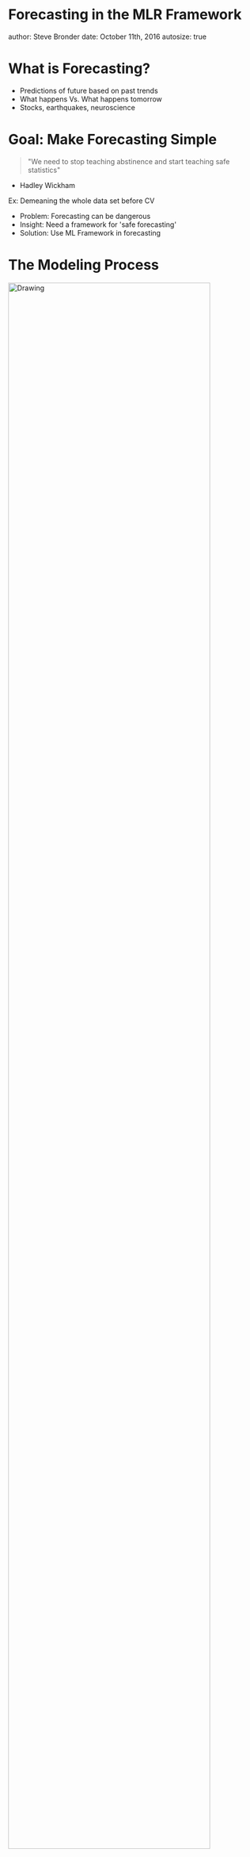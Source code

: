 Forecasting in the MLR Framework
========================================================
author: Steve Bronder
date: October 11th, 2016
autosize: true

What is Forecasting?
========================================================

- Predictions of future based on past trends
- What happens Vs. What happens tomorrow
- Stocks, earthquakes, neuroscience

Goal: Make Forecasting Simple
========================================================

> "We need to stop teaching abstinence and start teaching safe statistics"
- Hadley Wickham

Ex: Demeaning the whole data set before CV

- Problem: Forecasting can be dangerous
- Insight: Need a framework for 'safe forecasting'
- Solution: Use ML Framework in forecasting

The Modeling Process
========================================================

<img src="flownames.jpeg" alt="Drawing" style="width: 90%; height: 90%"/>

***

- MLR automates this pipeline
- Make forecasting safer by using the pipeline

Example Data
======================================================


```r
library(Quandl)
library(xts)
aapl <- Quandl("YAHOO/AAPL", api_key="UG7wmFCm6zMyq1xhW9Re")
aaplXts <- xts(aapl$Close, order.by = as.POSIXlt(aapl$Date))
colnames(aaplXts) <- "Close"
aaplXtsTrain <- aaplXts[1:9000,]
aaplXtsTest  <- aaplXts[9001:9035,]
```

Plot of aapl Stock
=====================================================

![plot of chunk quandlPlotTrain](mlrPresent-figure/quandlPlotTrain-1.png)


***


![plot of chunk quandlPlotTest](mlrPresent-figure/quandlPlotTest-1.png)

Creating a Forecasting Task
========================================================

- Task: Keeps data and meta-data for ML task


```r
library(mlr)
aaplTask <- makeForecastRegrTask(
  id = "Forecast aapl Closing Price",
  data = aaplXtsTrain,
  target  = "Close",
  frequency = 5L)
```

Creating a Forecasting Task: Info
========================================================

```r
aaplTask
```

```
Task: Forecast aapl Closing Price
Type: fcregr
Target: Close
Observations: 9000
Dates:
 Start: 1980-12-12 
 End:   2016-08-19
Frequency: 7
Features:
numerics  factors  ordered 
       0        0        0 
Missings: FALSE
Has weights: FALSE
Has blocking: FALSE
```


Making a Forecasting Learner
======================================================


```r
garch.mod =makeLearner("fcregr.garch", 
                      model = "sGARCH",
                      garchOrder = c(5,5),
                      distribution.model = "sged",
                      armaOrder = c(6,6),
                      n.ahead = 35,
                      predict.type = "quantile")
```

Making a Forecasting Learner
======================================================


```r
garch.mod 
```

```
Learner fcregr.garch from package rugarch
Type: fcregr
Name: Generalized AutoRegressive Conditional Heteroskedasticity; Short name: garch
Class: fcregr.garch
Properties: numerics,quantile
Predict-Type: quantile
Hyperparameters: model=sGARCH,garchOrder=5,5,distribution.model=sged,armaOrder=6,6,n.ahead=35
```

Train a Forecast Learner
======================================================


```r
garch.train <- train(garch.mod, aaplTask)
garch.train
```

```
Model for learner.id=fcregr.garch; learner.class=fcregr.garch
Trained on: task.id = Forecast aapl Closing Price; obs = 9000; features = 0
Hyperparameters: model=sGARCH,garchOrder=5,5,distribution.model=sged,armaOrder=6,6,n.ahead=35
```

Predict With a Forecast Learner
======================================================

```r
predAapl <- predict(garch.train, newdata = as.data.frame(aaplXtsTest))
performance(predAapl, measures = mase, task = aaplTask)
```

```
   mase 
0.72276 
```

Prediction Plot
=====================================================

<img src="mlrPresent-figure/predplotArima-1.png" title="plot of chunk predplotArima" alt="plot of chunk predplotArima" style="display: block; margin: auto;" />



Tuning a Model
=====================================================


```r
# Make a tuning grid for GARCH
par_set = makeParamSet(
  makeDiscreteParam(id = "model",
                    values = c("sGARCH", "csGARCH", "fGARCH")),
  makeDiscreteParam("submodel", values = c("GARCH","TGARCH","AVGARCH"),requires = quote(model == 'fGARCH') ),
  makeIntegerVectorParam(id = "garchOrder", len = 2L,
                         lower = 1, upper = 8),
  makeIntegerVectorParam(id = "armaOrder", len = 2L,
                         lower = 1, upper = 9),
  makeLogicalParam(id = "include.mean"),
  makeLogicalParam(id = "archm"),
  makeDiscreteParam(id = "distribution.model",
                    values = c("norm","std","jsu", "sged")),
  makeDiscreteParam(id = "stationarity", c(0,1)),
  makeDiscreteParam(id = "fixed.se", c(0,1))
)
```

Making a Resample Scheme
========================================


```r
resampDesc = makeResampleDesc("GrowingCV", horizon = 35L,
                              initial.window = .9,
                              size = nrow(getTaskData(aaplTask)),
                              skip = .01)
resampDesc
```

```
Window description:
 growing with 10 iterations:
 8100 observations in initial window and 35 horizon.
Predict: test
Stratification: FALSE
```

Example of Windowing Resample
======================================================
<center>
<img src="caret_window.png" alt="Drawing" style="width: 1200px; height: 600px"/>
</center>

Making a Tuning Control
===========================================


```r
ctrl <- makeTuneControlIrace(maxExperiments = 350)
```

Tuning Over Parameter Space
===========================================


```r
garch.mod = makeLearner("fcregr.garch", n.ahead = 35, solver = 'hybrid')
library("parallelMap")
parallelStart("multicore",3)
configureMlr(on.learner.error = "warn")
set.seed(1234)
garch.res = tuneParams(garch.mod, task = aaplTask,
                 resampling = resampDesc, par.set = par_set,
                 control = ctrl,
                 measures = mase)
parallelStop()
garch.res
```


```
Tune result:
Op. pars: model=sGARCH; garchOrder=1,2; armaOrder=5,4; include.mean=FALSE; archm=FALSE; distribution.model=sged; stationarity=1; fixed.se=0
mase.test.mean=5.58
```

Tuning Over Parameter Space: Final Model
===========================================


```r
library(mlr)
garch.final = setHyperPars(makeLearner("fcregr.garch", n.ahead = 35, solver = 'nloptr',
                                       solver.control = list(maxeval = 200000, solver = 10),
                                       predict.type = "quantile"),par.vals = garch.res$x)

garch.train = train(garch.final, aaplTask)
garch.pred = predict(garch.train, newdata = aaplXtsTest)
performance(garch.pred, measures = mase, task = aaplTask)
```

```
     mase 
0.6784888 
```

Tuning Over Parameter Space: Plot Forecast
===========================================

<img src="mlrPresent-figure/garchPred-1.png" title="plot of chunk garchPred" alt="plot of chunk garchPred" style="display: block; margin: auto;" />





Using an ML Model
=========================================


```r
aaplRegTask <- makeRegrTask(
  id = "Forecast aapl Closing Price",
  data = as.data.frame(aaplXtsTrain,rownames = index(aaplXtsTrain)),
  target  = "Close")

aaplLagTask = createLagDiffFeatures(aaplRegTask, lag = 1L:600L, difference = 0L, na.pad = FALSE)
```

Using an ML Model
=========================================


```r
resampDesc = makeResampleDesc("GrowingCV", horizon = 35L,
                              initial.window = .9,
                              size = nrow(getTaskData(aaplLagTask)),
                              skip = .01)
resampDesc
```

```
Window description:
 growing with 10 iterations:
 7560 observations in initial window and 35 horizon.
Predict: test
Stratification: FALSE
```

Using an ML Model
=========================================



```r
## Trying Support Vector Machines
xg_learner <- makeLearner("regr.xgboost", booster = "gbtree", nthread = 4)
getLearnerParamSet("regr.xgboost")
xg_param_set <- makeParamSet(
  makeNumericParam(id = "eta", lower = 0.1, upper = 1),
  makeNumericParam(id = "gamma", lower = 0, upper = 100),
  makeNumericParam(id = "lambda", lower = 0, upper = 100),
  makeNumericParam(id = "lambda_bias", lower = 0, upper = 100),
  makeNumericParam(id = "alpha", lower = 0, upper = 100),
    makeNumericParam(id = "base_score", lower = 80, upper = 120),
  makeNumericParam(id = "colsample_bytree", lower = 0.01, upper = 1),
  makeNumericParam(id = "colsample_bylevel", lower = 0.01, upper = 1),
    makeNumericParam(id = "subsample", lower = 0.01, upper = 1),
  makeIntegerParam(id = "max_depth",  lower = 5, upper = 1000),
  makeIntegerParam(id = "nrounds", lower = 5, upper = 1000),
  makeIntegerParam(id = "num_parallel_tree", lower = 1, upper = 10)
)
```

Using an ML Model
=========================================


```r
ctrl <- makeTuneControlIrace(maxExperiments = 400)

library("parallelMap")
parallelStart("socket",2, level = "mlr.resample")
configureMlr(on.learner.error = "warn")
tune_mod <- tuneParams(learner = xg_learner, task = aaplLagTask,
                       measures = mase, resampling = resampDesc,
                       par.set = xg_param_set, control = ctrl )
parallelStop()
tune_mod
```


```
Tune result:
Op. pars: eta=0.355; gamma=56.7; lambda=91.2; lambda_bias=76.2; alpha=34.7; base_score=82.8; colsample_bytree=0.951; colsample_bylevel=0.778; subsample=0.27; max_depth=432; nrounds=360; num_parallel_tree=6
mase.test.mean=4.59
```

Using an ML Model
=========================================



```r
xg_learner <- makeLearner("regr.xgboost", booster = "gbtree", nthread = 7)
gbm_final = setHyperPars(xg_learner, par.vals = tune_mod$x)
gbm_train <- train(gbm_final, aaplLagTask)
```





Using an ML Model
=========================================


```r
gbm_fore = forecast(gbm_train, h = 35, newdata = aaplXtsTest)
performance(gbm_fore, mase, task = aaplLagTask)
```

```
    mase 
1.590896 
```


Using an ML Model
=========================================


<img src="mlrPresent-figure/xgboostTaskfcPlot-1.png" title="plot of chunk xgboostTaskfcPlot" alt="plot of chunk xgboostTaskfcPlot" style="display: block; margin: auto;" />



